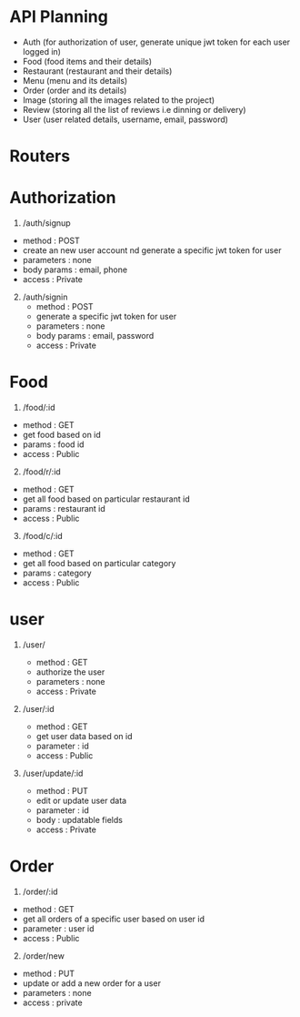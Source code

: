 # API Planning
- Auth (for authorization of user, generate unique jwt token for each user logged in)
- Food (food items and their details)
- Restaurant (restaurant and their details)
- Menu (menu and its details)
- Order (order and its details)
- Image (storing all the images related to the project)
- Review (storing all the list of reviews i.e dinning or delivery)
- User (user related details, username, email, password)

# Routers 

# Authorization
 1. /auth/signup
   - method : POST
   - create an new user account nd generate a specific jwt token for user
   - parameters : none
   - body params : email, phone
   - access : Private

2. /auth/signin
   - method : POST
   - generate a specific jwt token for user
   - parameters : none
   - body params : email, password
   - access : Private

# Food 
 1. /food/:id
  - method : GET
  - get food based on id
  - params : food id
  - access : Public

 2. /food/r/:id
  - method : GET
  - get all food based on particular restaurant id
  - params : restaurant id
  - access : Public

 3. /food/c/:id
  - method : GET
  - get all food based on particular category
  - params : category
  - access : Public
# user
 1. /user/    
    - method : GET
    - authorize the user
    - parameters : none
    - access : Private

 2. /user/:id  
    - method : GET
    - get user data based on id
    - parameter : id
    - access : Public

 3. /user/update/:id  
    - method : PUT  
    - edit or update user data
    - parameter : id
    - body : updatable fields
    - access : Private


# Order
 1. /order/:id
  - method : GET
  - get all orders of a specific user based on user id
  - parameter : user id
  - access : Public

 2.  /order/new
  - method : PUT
  - update or add a new order for a user
  - parameters : none
  - access : private
